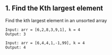 ## 1. Find the Kth largest element
Find the kth largest element in an unsorted array
```
Input: arr = [6,2,8,3,9,1], k = 4
Output: 3

Input: arr = [6,4,4,1,-1,99], k = 4
Output: 4
```